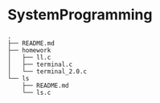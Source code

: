 # SystemProgramming
```
.
├── README.md
├── homework
│   ├── ll.c
│   ├── terminal.c
│   └── terminal_2.0.c
└── ls
    ├── README.md
    └── ls.c
```
